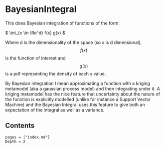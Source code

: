 # BayesianIntegral

This does Bayesian integration of functions of the form:

$ \int_{x \in \Re^d} f(x) g(x) $

Where d is the dimensionality of the space (so x is d dimensional), $$f(x)$$ is the function of interest and $$g(x)$$ is a pdf representing the density of each $x$ value.

By Bayesian Integration I mean approximating a function with a kriging metamodel (aka a gaussian process model) and then integrating under it. A kriging metamodel has the nice feature that uncertainty about the nature of the function is explicitly modelled (unlike for instance a Support Vector Machine) and the Bayesian Integral uses this feature to give both an expectation of the integral as well as a variance.

## Contents

```@contents
pages = ["index.md"]
Depth = 2
```
